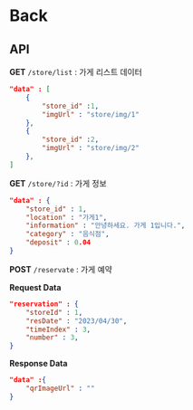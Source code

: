 # Back

## API

**GET** `/store/list` : 가게 리스트 데이터

```json
"data" : [
	{
		"store_id" :1,
		"imgUrl" : "store/img/1"
	},
	{
		"store_id" :2,
		"imgUrl" : "store/img/2"
	},
]
```

**GET** `/store/?id` : 가게 정보

```json
"data" : {
	"store_id" : 1,
	"location" : "가게1",
	"information" : "안녕하세요. 가게 1입니다.",
	"category" : "음식점",
	"deposit" : 0.04
}
```

**POST** `/reservate` : 가게 예약

**Request Data**

```json
"reservation" : {
	"storeId" : 1,
	"resDate" : "2023/04/30",
	"timeIndex" : 3,
	"number" : 3,
}
```

**Response Data**

```json
"data" :{
	"qrImageUrl" : ""
}
```

